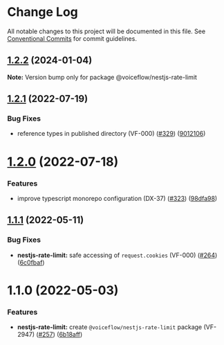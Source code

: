 # Change Log

All notable changes to this project will be documented in this file.
See [Conventional Commits](https://conventionalcommits.org) for commit guidelines.

## [1.2.2](https://github.com/voiceflow/libs/compare/@voiceflow/nestjs-rate-limit@1.2.1...@voiceflow/nestjs-rate-limit@1.2.2) (2024-01-04)

**Note:** Version bump only for package @voiceflow/nestjs-rate-limit

## [1.2.1](https://github.com/voiceflow/libs/compare/@voiceflow/nestjs-rate-limit@1.2.0...@voiceflow/nestjs-rate-limit@1.2.1) (2022-07-19)

### Bug Fixes

* reference types in published directory (VF-000) ([#329](https://github.com/voiceflow/libs/issues/329)) ([9012106](https://github.com/voiceflow/libs/commit/9012106d697d26a9878ba427df56b07fa05c7e60))

# [1.2.0](https://github.com/voiceflow/libs/compare/@voiceflow/nestjs-rate-limit@1.1.1...@voiceflow/nestjs-rate-limit@1.2.0) (2022-07-18)

### Features

* improve typescript monorepo configuration (DX-37) ([#323](https://github.com/voiceflow/libs/issues/323)) ([98dfa98](https://github.com/voiceflow/libs/commit/98dfa98cf64f1dc7705cbc94a3a5dd3c3e825900))

## [1.1.1](https://github.com/voiceflow/libs/compare/@voiceflow/nestjs-rate-limit@1.1.0...@voiceflow/nestjs-rate-limit@1.1.1) (2022-05-11)

### Bug Fixes

* **nestjs-rate-limit:** safe accessing of `request.cookies` (VF-000) ([#264](https://github.com/voiceflow/libs/issues/264)) ([6c0fbaf](https://github.com/voiceflow/libs/commit/6c0fbaff90f53d59f0513580f4bb14a94d17b225))

# 1.1.0 (2022-05-03)

### Features

* **nestjs-rate-limit:** create `@voiceflow/nestjs-rate-limit` package (VF-2947) ([#257](https://github.com/voiceflow/libs/issues/257)) ([6b18aff](https://github.com/voiceflow/libs/commit/6b18affa5ed340c03b713fe57c69851065ff63a2))
